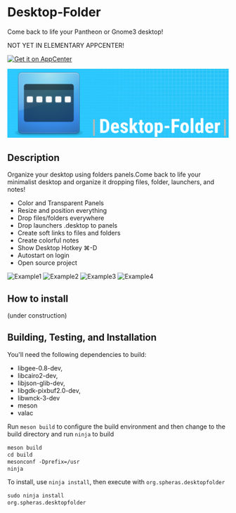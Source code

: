 # Desktop-Folder
Come back to life your Pantheon or Gnome3 desktop!

NOT YET IN ELEMENTARY APPCENTER!

[![Get it on AppCenter](https://appcenter.elementary.io/badge.svg)](https://appcenter.elementary.io/org.spheras.desktopfolder)

![Desktop-Folder Banner](https://raw.githubusercontent.com/spheras/Desktop-Folder/master/etc/banner.png)

## Description
Organize your desktop using folders panels.Come back to life your minimalist desktop and organize it dropping files, folder, launchers, and notes!
- Color and Transparent Panels
- Resize and position everything
- Drop files/folders everywhere
- Drop launchers .desktop to panels
- Create soft links to files and folders
- Create colorful notes
- Show Desktop Hotkey ⌘-D
- Autostart on login
- Open source project

![Example1](https://raw.githubusercontent.com/spheras/Desktop-Folder/master/etc/gif01.gif)
![Example2](https://raw.githubusercontent.com/spheras/Desktop-Folder/master/etc/gif02.gif)
![Example3](https://raw.githubusercontent.com/spheras/Desktop-Folder/master/etc/gif03.gif)
![Example4](https://raw.githubusercontent.com/spheras/Desktop-Folder/master/etc/gif04.gif)

## How to install
(under construction)

## Building, Testing, and Installation
You'll need the following dependencies to build:

* libgee-0.8-dev,
* libcairo2-dev,
* libjson-glib-dev,
* libgdk-pixbuf2.0-dev,
* libwnck-3-dev
* meson
* valac

Run `meson build` to configure the build environment and then change to the build directory and run `ninja` to build

    meson build
    cd build
    mesonconf -Dprefix=/usr
    ninja

To install, use `ninja install`, then execute with `org.spheras.desktopfolder`

    sudo ninja install
    org.spheras.desktopfolder
